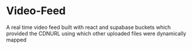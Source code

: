 # Video-Feed
A real time video feed built with react and supabase buckets which provided the CDNURL using which other uploaded files were dynamically mapped
